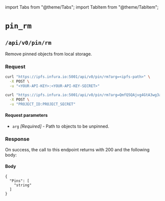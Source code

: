 import Tabs from "@theme/Tabs";
import TabItem from "@theme/TabItem";

# `pin_rm`

## `/api/v0/pin/rm`

Remove pinned objects from local storage.

### Request

<Tabs>
  <TabItem value="Syntax" label="Syntax" default>

```bash
curl "https://ipfs.infura.io:5001/api/v0/pin/rm?arg=<ipfs-path>" \
  -X POST \
  -u "<YOUR-API-KEY>:<YOUR-API-KEY-SECRET>"
```

  </TabItem>
  <TabItem value="Example" label="Example" >

```bash
curl "https://ipfs.infura.io:5001/api/v0/pin/rm?arg=QmfQ5QAjvg4GtA3wg3adpnDJug8ktA1BxurVqBD8rtgVjM" \
  -X POST \
  -u "PROJECT_ID:PROJECT_SECRET"
```

  </TabItem>
</Tabs>

#### Request parameters

- `arg` _\[Required]_ - Path to objects to be unpinned.

### Response

On success, the call to this endpoint returns with 200 and the following body:

#### Body

```
{
  "Pins": [
    "string"
  ]
}
```
